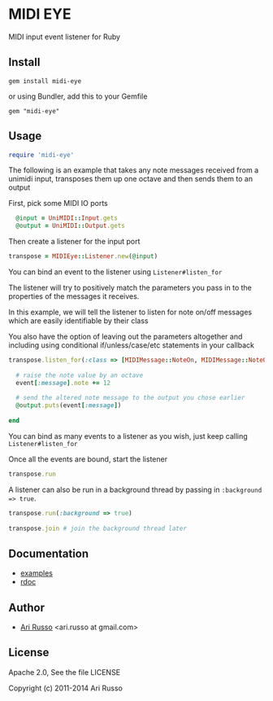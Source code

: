 # MIDI EYE

MIDI input event listener for Ruby 

## Install

`gem install midi-eye`
  
or using Bundler, add this to your Gemfile

`gem "midi-eye"`
	
## Usage

```ruby
require 'midi-eye'
```

The following is an example that takes any note messages received from a unimidi input, transposes them up one octave and then sends them to an output  
  
First, pick some MIDI IO ports

```ruby 
  @input = UniMIDI::Input.gets
  @output = UniMIDI::Output.gets
```

Then create a listener for the input port

```ruby 
transpose = MIDIEye::Listener.new(@input)
```

You can bind an event to the listener using `Listener#listen_for`

The listener will try to positively match the parameters you pass in to the properties of the messages it receives.

In this example, we will tell the listener to listen for note on/off messages which are easily identifiable by their class

You also have the option of leaving out the parameters altogether and including using conditional if/unless/case/etc statements in your callback

```ruby
transpose.listen_for(:class => [MIDIMessage::NoteOn, MIDIMessage::NoteOff]) do |event|
   
  # raise the note value by an octave
  event[:message].note += 12
    
  # send the altered note message to the output you chose earlier 
  @output.puts(event[:message])
  
end
```
  
You can bind as many events to a listener as you wish, just keep calling `Listener#listen_for`

Once all the events are bound, start the listener

```ruby    
transpose.run
```

A listener can also be run in a background thread by passing in `:background => true`.

```ruby
transpose.run(:background => true)
  
transpose.join # join the background thread later
```

## Documentation

* [examples](http://github.com/arirusso/midi-eye/tree/master/examples)
* [rdoc](http://rdoc.info/gems/midi-eye)
    
## Author

* [Ari Russo](http://github.com/arirusso) <ari.russo at gmail.com>

## License

Apache 2.0, See the file LICENSE

Copyright (c) 2011-2014 Ari Russo
